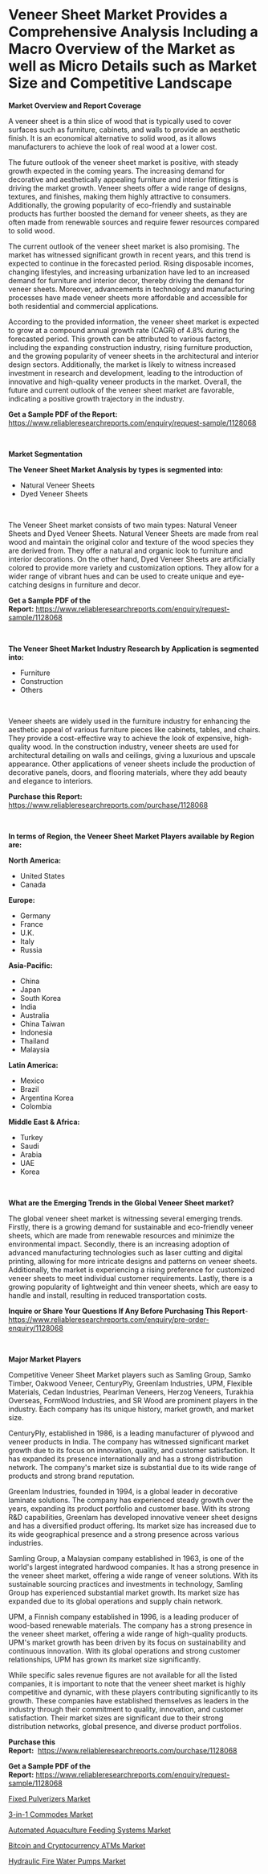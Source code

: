 <p><h1>Veneer Sheet Market Provides a Comprehensive Analysis Including a Macro Overview of the Market as well as Micro Details such as Market Size and Competitive Landscape</h1></p><p><strong>Market Overview and Report Coverage</strong></p>
<p><p>A veneer sheet is a thin slice of wood that is typically used to cover surfaces such as furniture, cabinets, and walls to provide an aesthetic finish. It is an economical alternative to solid wood, as it allows manufacturers to achieve the look of real wood at a lower cost.</p><p>The future outlook of the veneer sheet market is positive, with steady growth expected in the coming years. The increasing demand for decorative and aesthetically appealing furniture and interior fittings is driving the market growth. Veneer sheets offer a wide range of designs, textures, and finishes, making them highly attractive to consumers. Additionally, the growing popularity of eco-friendly and sustainable products has further boosted the demand for veneer sheets, as they are often made from renewable sources and require fewer resources compared to solid wood.</p><p>The current outlook of the veneer sheet market is also promising. The market has witnessed significant growth in recent years, and this trend is expected to continue in the forecasted period. Rising disposable incomes, changing lifestyles, and increasing urbanization have led to an increased demand for furniture and interior decor, thereby driving the demand for veneer sheets. Moreover, advancements in technology and manufacturing processes have made veneer sheets more affordable and accessible for both residential and commercial applications.</p><p>According to the provided information, the veneer sheet market is expected to grow at a compound annual growth rate (CAGR) of 4.8% during the forecasted period. This growth can be attributed to various factors, including the expanding construction industry, rising furniture production, and the growing popularity of veneer sheets in the architectural and interior design sectors. Additionally, the market is likely to witness increased investment in research and development, leading to the introduction of innovative and high-quality veneer products in the market. Overall, the future and current outlook of the veneer sheet market are favorable, indicating a positive growth trajectory in the industry.</p></p>
<p><strong>Get a Sample PDF of the Report:</strong> <a href="https://www.reliableresearchreports.com/enquiry/request-sample/1128068">https://www.reliableresearchreports.com/enquiry/request-sample/1128068</a></p>
<p>&nbsp;</p>
<p><strong>Market Segmentation</strong></p>
<p><strong>The Veneer Sheet Market Analysis by types is segmented into:</strong></p>
<p><ul><li>Natural Veneer Sheets</li><li>Dyed Veneer Sheets</li></ul></p>
<p>&nbsp;</p>
<p><p>The Veneer Sheet market consists of two main types: Natural Veneer Sheets and Dyed Veneer Sheets. Natural Veneer Sheets are made from real wood and maintain the original color and texture of the wood species they are derived from. They offer a natural and organic look to furniture and interior decorations. On the other hand, Dyed Veneer Sheets are artificially colored to provide more variety and customization options. They allow for a wider range of vibrant hues and can be used to create unique and eye-catching designs in furniture and decor.</p></p>
<p><strong>Get a Sample PDF of the Report:</strong>&nbsp;<a href="https://www.reliableresearchreports.com/enquiry/request-sample/1128068">https://www.reliableresearchreports.com/enquiry/request-sample/1128068</a></p>
<p>&nbsp;</p>
<p><strong>The Veneer Sheet Market Industry Research by Application is segmented into:</strong></p>
<p><ul><li>Furniture</li><li>Construction</li><li>Others</li></ul></p>
<p>&nbsp;</p>
<p><p>Veneer sheets are widely used in the furniture industry for enhancing the aesthetic appeal of various furniture pieces like cabinets, tables, and chairs. They provide a cost-effective way to achieve the look of expensive, high-quality wood. In the construction industry, veneer sheets are used for architectural detailing on walls and ceilings, giving a luxurious and upscale appearance. Other applications of veneer sheets include the production of decorative panels, doors, and flooring materials, where they add beauty and elegance to interiors.</p></p>
<p><strong>Purchase this Report:</strong>&nbsp; <a href="https://www.reliableresearchreports.com/purchase/1128068">https://www.reliableresearchreports.com/purchase/1128068</a></p>
<p>&nbsp;</p>
<p><strong>In terms of Region, the Veneer Sheet Market Players available by Region are:</strong></p>
<p>
    <p> <strong> North America: </strong>
        <ul>
            <li>United States</li>
            <li>Canada</li>
        </ul>
        </p> 
    <p> <strong> Europe: </strong>
        <ul>
            <li>Germany</li>
            <li>France</li>
            <li>U.K.</li>
            <li>Italy</li>
            <li>Russia</li>
        </ul>
        </p> 
    <p> <strong> Asia-Pacific: </strong>
        <ul>
            <li>China</li>
            <li>Japan</li>
            <li>South Korea</li>
            <li>India</li>
            <li>Australia</li>
            <li>China Taiwan</li>
            <li>Indonesia</li>
            <li>Thailand</li>
            <li>Malaysia</li>
        </ul>
        </p> 
    <p> <strong> Latin America: </strong>
        <ul>
            <li>Mexico</li>
            <li>Brazil</li>
            <li>Argentina Korea</li>
            <li>Colombia</li>
        </ul>
        </p> 
    <p> <strong> Middle East & Africa: </strong>
        <ul>
            <li>Turkey</li>
            <li>Saudi</li>
            <li>Arabia</li>
            <li>UAE</li>
            <li>Korea</li>
        </ul>
    </p>
    </p>
<p>&nbsp;</p>
<p><strong>What are the Emerging Trends in the Global Veneer Sheet market?</strong></p>
<p><p>The global veneer sheet market is witnessing several emerging trends. Firstly, there is a growing demand for sustainable and eco-friendly veneer sheets, which are made from renewable resources and minimize the environmental impact. Secondly, there is an increasing adoption of advanced manufacturing technologies such as laser cutting and digital printing, allowing for more intricate designs and patterns on veneer sheets. Additionally, the market is experiencing a rising preference for customized veneer sheets to meet individual customer requirements. Lastly, there is a growing popularity of lightweight and thin veneer sheets, which are easy to handle and install, resulting in reduced transportation costs.</p></p>
<p><strong>Inquire or Share Your Questions If Any Before Purchasing This Report</strong>- <a href="https://www.reliableresearchreports.com/enquiry/pre-order-enquiry/1128068">https://www.reliableresearchreports.com/enquiry/pre-order-enquiry/1128068</a></p>
<p>&nbsp;</p>
<p><strong>Major Market Players</strong></p>
<p><p>Competitive Veneer Sheet Market players such as Samling Group, Samko Timber, Oakwood Veneer, CenturyPly, Greenlam Industries, UPM, Flexible Materials, Cedan Industries, Pearlman Veneers, Herzog Veneers, Turakhia Overseas, FormWood Industries, and SR Wood are prominent players in the industry. Each company has its unique history, market growth, and market size.</p><p>CenturyPly, established in 1986, is a leading manufacturer of plywood and veneer products in India. The company has witnessed significant market growth due to its focus on innovation, quality, and customer satisfaction. It has expanded its presence internationally and has a strong distribution network. The company's market size is substantial due to its wide range of products and strong brand reputation.</p><p>Greenlam Industries, founded in 1994, is a global leader in decorative laminate solutions. The company has experienced steady growth over the years, expanding its product portfolio and customer base. With its strong R&D capabilities, Greenlam has developed innovative veneer sheet designs and has a diversified product offering. Its market size has increased due to its wide geographical presence and a strong presence across various industries.</p><p>Samling Group, a Malaysian company established in 1963, is one of the world's largest integrated hardwood companies. It has a strong presence in the veneer sheet market, offering a wide range of veneer solutions. With its sustainable sourcing practices and investments in technology, Samling Group has experienced substantial market growth. Its market size has expanded due to its global operations and supply chain network.</p><p>UPM, a Finnish company established in 1996, is a leading producer of wood-based renewable materials. The company has a strong presence in the veneer sheet market, offering a wide range of high-quality products. UPM's market growth has been driven by its focus on sustainability and continuous innovation. With its global operations and strong customer relationships, UPM has grown its market size significantly.</p><p>While specific sales revenue figures are not available for all the listed companies, it is important to note that the veneer sheet market is highly competitive and dynamic, with these players contributing significantly to its growth. These companies have established themselves as leaders in the industry through their commitment to quality, innovation, and customer satisfaction. Their market sizes are significant due to their strong distribution networks, global presence, and diverse product portfolios.</p></p>
<p><strong>Purchase this Report:</strong>&nbsp;&nbsp;<a href="https://www.reliableresearchreports.com/purchase/1128068">https://www.reliableresearchreports.com/purchase/1128068</a></p>
<p></p>
<p><strong>Get a Sample PDF of the Report:</strong>&nbsp;<a href="https://www.reliableresearchreports.com/enquiry/request-sample/1128068">https://www.reliableresearchreports.com/enquiry/request-sample/1128068</a></p>
<p><p><a href="https://medium.com/@karinaokon2662/fixed-pulverizers-market-analysis-its-cagr-market-segmentation-and-global-industry-overview-0e1c83bf60fc">Fixed Pulverizers Market</a></p><p><a href="https://medium.com/@gussiehauck/3-in-1-commodes-market-report-reveals-the-latest-trends-and-growth-opportunities-of-this-market-37783df06745">3-in-1 Commodes Market</a></p><p><a href="https://medium.com/@kavonhansen3626/automated-aquaculture-feeding-systems-market-insight-market-trends-growth-forecasted-from-2023-b277e559a6c7">Automated Aquaculture Feeding Systems Market</a></p><p><a href="https://medium.com/@ivaschinner/bitcoin-and-cryptocurrency-atms-market-the-key-to-successful-business-strategy-forecast-till-2030-d454c68d8874">Bitcoin and Cryptocurrency ATMs Market</a></p><p><a href="https://medium.com/@othaleffler644/hydraulic-fire-water-pumps-market-size-reveals-the-best-marketing-channels-in-global-industry-89a29729f39a">Hydraulic Fire Water Pumps Market</a></p></p>